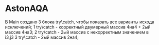# AstonAQA
В Main создано 3 блока try\catch, чтобы показать все варианты исхода исключений;
1 try\catch - корректный двумерный массив 4на4 + 2ый массив 4на3;
2 try\catch - 2ый массив с некорректным значением в i3,j3
3 try\catch - 2ый массив 2на4;